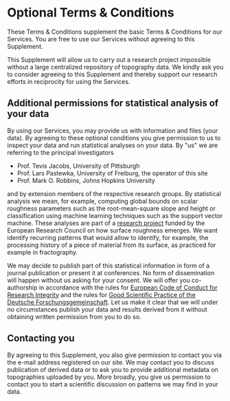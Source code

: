# Optional Terms & Conditions

These Terms & Conditions supplement the basic Terms & Conditions for our Services. You are free to use our Services without agreeing to this Supplement.

This Supplement will allow us to carry out a research project impossible without a large centralized repository of topography data. We kindly ask you to consider agreeing to this Supplement and thereby support our research efforts in reciprocity for using the Services.

## Additional permissions for statistical analysis of your data

By using our Services, you may provide us with information and files (your data). By agreeing to these optional conditions you give permission to us to inspect your data and run statistical analyses on your data. By "us" we are referring to the principal investigators

* Prof. Tevis Jacobs, University of Pittsburgh
* Prof. Lars Pastewka, University of Freiburg, the operator of this site
* Prof. Mark O. Robbins, Johns Hopkins University

and by extension members of the respective research groups. By statistical analysis we mean, for example, computing global bounds on scalar roughness parameters such as the root-mean-square slope and height or classification using machine learning techniques such as the support vector machine. These analyses are part of a [research project](https://cordis.europa.eu/project/rcn/212185/factsheet/en) funded by the European Research Council on how surface roughness emerges. We want identify recurring patterns that would allow to identify, for example, the processing history of a piece of material from its surface, as practiced for example in fractography.

We may decide to publish part of this statistical information in form of a journal publication or present it at conferences. No form of dissemination will happen without us asking for your consent. We will offer you co-authorship in accordance with the rules for [European Code of Conduct for Research Integrity](http://www.allea.org/wp-content/uploads/2017/03/ALLEA-European-Code-of-Conduct-for-Research-Integrity-2017-1.pdf) and the rules for [Good Scientific Practice of the Deutsche Forschungsgemeinschaft](http://doi.org/10.1002/9783527679188.oth1). Let us make it clear that we will under no circumstances publish your data and results derived from it without obtaining written permission from you to do so.

## Contacting you

By agreeing to this Supplement, you also give permission to contact you via the e-mail address registered on our site. We may contact you to discuss publication of derived data or to ask you to provide additional metadata on topographies uploaded by you. More broadly, you give us permission to contact you to start a scientific discussion on patterns we may find in your data.
